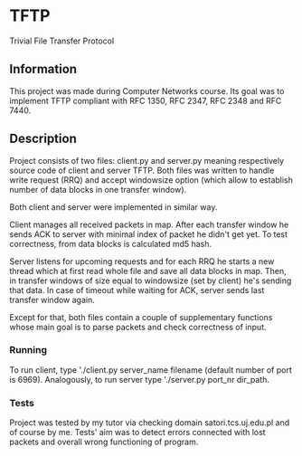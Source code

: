 # TFTP

Trivial File Transfer Protocol 

## Information

This project was made during Computer Networks course. 
Its goal was to implement TFTP compliant with RFC 1350, RFC 2347, RFC 2348 and RFC 7440.

## Description

Project consists of two files: client.py and server.py meaning respectively source code of client and
server TFTP. Both files was written to handle write request (RRQ) and accept windowsize option (which allow to
establish number of data blocks in one transfer window).

Both client and server were implemented in similar way.

Client manages all received packets in map. After each transfer window he sends ACK to server with
minimal index of packet he didn't get yet. To test correctness, from data blocks is calculated md5 hash.

Server listens for upcoming requests and for each RRQ he starts a new thread which at first read whole file and
save all data blocks in map. Then, in transfer windows of size equal to windowsize (set by client) he's sending that data.
In case of timeout while waiting for ACK, server sends last transfer window again.

Except for that, both files contain a couple of supplementary functions whose main goal is to parse packets
and check correctness of input.


### Running

To run client, type './client.py server_name filename (default number of port is 6969).
Analogously, to run server type './server.py port_nr dir_path.

### Tests

Project was tested by my tutor via checking domain satori.tcs.uj.edu.pl and of course by me.
Tests' aim was to detect errors connected with lost packets and overall wrong functioning of program.

